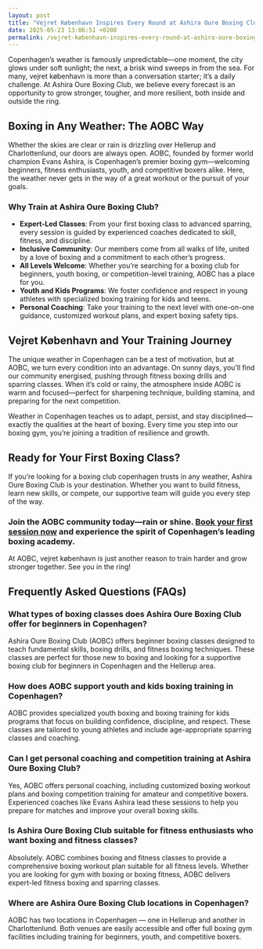 ```yaml
---
layout: post
title: "Vejret København Inspires Every Round at Ashira Oure Boxing Club"
date: 2025-05-23 13:06:51 +0200
permalink: /vejret-københavn-inspires-every-round-at-ashira-oure-boxing-club/
---
```

Copenhagen’s weather is famously unpredictable—one moment, the city glows under soft sunlight; the next, a brisk wind sweeps in from the sea. For many, vejret københavn is more than a conversation starter; it’s a daily challenge. At Ashira Oure Boxing Club, we believe every forecast is an opportunity to grow stronger, tougher, and more resilient, both inside and outside the ring.

## Boxing in Any Weather: The AOBC Way

Whether the skies are clear or rain is drizzling over Hellerup and Charlottenlund, our doors are always open. AOBC, founded by former world champion Evans Ashira, is Copenhagen’s premier boxing gym—welcoming beginners, fitness enthusiasts, youth, and competitive boxers alike. Here, the weather never gets in the way of a great workout or the pursuit of your goals.

### Why Train at Ashira Oure Boxing Club?

- **Expert-Led Classes**: From your first boxing class to advanced sparring, every session is guided by experienced coaches dedicated to skill, fitness, and discipline.
- **Inclusive Community**: Our members come from all walks of life, united by a love of boxing and a commitment to each other’s progress.
- **All Levels Welcome**: Whether you’re searching for a boxing club for beginners, youth boxing, or competition-level training, AOBC has a place for you.
- **Youth and Kids Programs**: We foster confidence and respect in young athletes with specialized boxing training for kids and teens.
- **Personal Coaching**: Take your training to the next level with one-on-one guidance, customized workout plans, and expert boxing safety tips.

## Vejret København and Your Training Journey

The unique weather in Copenhagen can be a test of motivation, but at AOBC, we turn every condition into an advantage. On sunny days, you’ll find our community energised, pushing through fitness boxing drills and sparring classes. When it’s cold or rainy, the atmosphere inside AOBC is warm and focused—perfect for sharpening technique, building stamina, and preparing for the next competition.

Weather in Copenhagen teaches us to adapt, persist, and stay disciplined—exactly the qualities at the heart of boxing. Every time you step into our boxing gym, you’re joining a tradition of resilience and growth.

## Ready for Your First Boxing Class?

If you’re looking for a boxing club copenhagen trusts in any weather, Ashira Oure Boxing Club is your destination. Whether you want to build fitness, learn new skills, or compete, our supportive team will guide you every step of the way.

### Join the AOBC community today—rain or shine. [Book your first session now](https://www.ashiraoure.com/) and experience the spirit of Copenhagen’s leading boxing academy.

At AOBC, vejret københavn is just another reason to train harder and grow stronger together. See you in the ring!

## Frequently Asked Questions (FAQs)

### What types of boxing classes does Ashira Oure Boxing Club offer for beginners in Copenhagen?

Ashira Oure Boxing Club (AOBC) offers beginner boxing classes designed to teach fundamental skills, boxing drills, and fitness boxing techniques. These classes are perfect for those new to boxing and looking for a supportive boxing club for beginners in Copenhagen and the Hellerup area.

### How does AOBC support youth and kids boxing training in Copenhagen?

AOBC provides specialized youth boxing and boxing training for kids programs that focus on building confidence, discipline, and respect. These classes are tailored to young athletes and include age-appropriate sparring classes and coaching.

### Can I get personal coaching and competition training at Ashira Oure Boxing Club?

Yes, AOBC offers personal coaching, including customized boxing workout plans and boxing competition training for amateur and competitive boxers. Experienced coaches like Evans Ashira lead these sessions to help you prepare for matches and improve your overall boxing skills.

### Is Ashira Oure Boxing Club suitable for fitness enthusiasts who want boxing and fitness classes?

Absolutely. AOBC combines boxing and fitness classes to provide a comprehensive boxing workout plan suitable for all fitness levels. Whether you are looking for gym with boxing or boxing fitness, AOBC delivers expert-led fitness boxing and sparring classes.

### Where are Ashira Oure Boxing Club locations in Copenhagen?

AOBC has two locations in Copenhagen — one in Hellerup and another in Charlottenlund. Both venues are easily accessible and offer full boxing gym facilities including training for beginners, youth, and competitive boxers.

<script type="application/ld+json">
{
  "@context": "https://schema.org",
  "@type": "BlogPosting",
  "headline": "Vejret København Inspires Every Round at Ashira Oure Boxing Club",
  "description": "Explore how Ashira Oure Boxing Club in Copenhagen embraces the city’s unique weather, offering expert-led boxing classes, youth programs, and fitness training year-round.",
  "author": {
    "@type": "Person",
    "name": "Evans Ashira"
  },
  "datePublished": "2024-06-01",
  "mainEntityOfPage": {
    "@type": "WebPage",
    "@id": "https://www.ashiraoure.com/blog/vejret-kobenhavn-inspires"
  },
  "publisher": {
    "@type": "Person",
    "name": "Evans Ashira"
  },
  "keywords": "ashira oure boxing club, ashira oure, aobc, evans ashira, ashira boxing, boxing club copenhagen, boxing gym copenhagen, boxing copenhagen, hellerup boxing gym, copenhagen boxing club, bokseklub københavn, beginner boxing classes, boxing club for beginners, boxing academy, youth boxing, kids boxing near me, boxing classes, sparring classes, boxing competition training, boxing training for kids, amateur boxing club, ashira wellness, yuna ashira, lucas ashira, mino ashira, oure fitness, oure nature, boxing fitness, fitness boxing, gym with boxing, boxing and fitness classes, boxing community, how to train for boxing, boxing drills, boxing sparring rules, boxing workout plan, boxing training schedule, boxing safety tips, first boxing class, evans fitness club, richard olsen boksning, asura boxing club, warrior fight club boxing academy, odyssey boxing club, kickboxing and boxing gym",
  "image": "https://www.ashiraoure.com/assets/images/blog/vejret-kobenhavn-inspires.jpg",
  "publisher": {
    "@type": "Person",
    "name": "Evans Ashira"
  }
}
</script>

<script type="application/ld+json">
{
  "@context": "https://schema.org",
  "@type": "FAQPage",
  "mainEntity": [
    {
      "@type": "Question",
      "name": "What types of boxing classes does Ashira Oure Boxing Club offer for beginners in Copenhagen?",
      "acceptedAnswer": {
        "@type": "Answer",
        "text": "Ashira Oure Boxing Club (AOBC) offers beginner boxing classes designed to teach fundamental skills, boxing drills, and fitness boxing techniques. These classes are perfect for those new to boxing and looking for a supportive boxing club for beginners in Copenhagen and the Hellerup area."
      }
    },
    {
      "@type": "Question",
      "name": "How does AOBC support youth and kids boxing training in Copenhagen?",
      "acceptedAnswer": {
        "@type": "Answer",
        "text": "AOBC provides specialized youth boxing and boxing training for kids programs that focus on building confidence, discipline, and respect. These classes are tailored to young athletes and include age-appropriate sparring classes and coaching."
      }
    },
    {
      "@type": "Question",
      "name": "Can I get personal coaching and competition training at Ashira Oure Boxing Club?",
      "acceptedAnswer": {
        "@type": "Answer",
        "text": "Yes, AOBC offers personal coaching, including customized boxing workout plans and boxing competition training for amateur and competitive boxers. Experienced coaches like Evans Ashira lead these sessions to help you prepare for matches and improve your overall boxing skills."
      }
    },
    {
      "@type": "Question",
      "name": "Is Ashira Oure Boxing Club suitable for fitness enthusiasts who want boxing and fitness classes?",
      "acceptedAnswer": {
        "@type": "Answer",
        "text": "Absolutely. AOBC combines boxing and fitness classes to provide a comprehensive boxing workout plan suitable for all fitness levels. Whether you are looking for gym with boxing or boxing fitness, AOBC delivers expert-led fitness boxing and sparring classes."
      }
    },
    {
      "@type": "Question",
      "name": "Where are Ashira Oure Boxing Club locations in Copenhagen?",
      "acceptedAnswer": {
        "@type": "Answer",
        "text": "AOBC has two locations in Copenhagen — one in Hellerup and another in Charlottenlund. Both venues are easily accessible and offer full boxing gym facilities including training for beginners, youth, and competitive boxers."
      }
    }
  ]
}
</script>